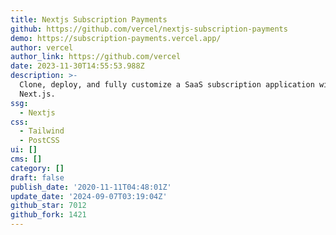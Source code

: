 ```yaml
---
title: Nextjs Subscription Payments
github: https://github.com/vercel/nextjs-subscription-payments
demo: https://subscription-payments.vercel.app/
author: vercel
author_link: https://github.com/vercel
date: 2023-11-30T14:55:53.988Z
description: >-
  Clone, deploy, and fully customize a SaaS subscription application with
  Next.js.
ssg:
  - Nextjs
css:
  - Tailwind
  - PostCSS
ui: []
cms: []
category: []
draft: false
publish_date: '2020-11-11T04:48:01Z'
update_date: '2024-09-07T03:19:04Z'
github_star: 7012
github_fork: 1421
---
```

